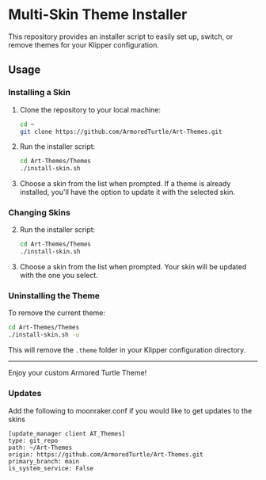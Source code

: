 
# Multi-Skin Theme Installer

This repository provides an installer script to easily set up, switch, or remove themes for your Klipper configuration.

## Usage

### Installing a Skin

1. Clone the repository to your local machine:

   ```bash
   cd ~
   git clone https://github.com/ArmoredTurtle/Art-Themes.git  
   ```

2. Run the installer script:

   ```bash
   cd Art-Themes/Themes
   ./install-skin.sh
   ```

3. Choose a skin from the list when prompted. If a theme is already installed, you'll have the option to update it with the selected skin.

### Changing Skins
2. Run the installer script:

   ```bash
   cd Art-Themes/Themes
   ./install-skin.sh
   ```

3. Choose a skin from the list when prompted. Your skin will be updated with the one you select.

### Uninstalling the Theme

To remove the current theme:

   ```bash
   cd Art-Themes/Themes
   ./install-skin.sh -u
   ```

This will remove the `.theme` folder in your Klipper configuration directory.

---

Enjoy your custom Armored Turtle Theme!

### Updates

Add the following to moonraker.conf if you would like to get updates to the skins
```
[update_manager client AT_Themes]
type: git_repo
path: ~/Art-Themes
origin: https://github.com/ArmoredTurtle/Art-Themes.git
primary_branch: main
is_system_service: False
```